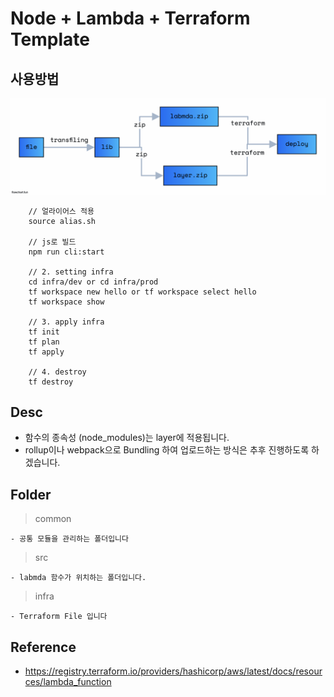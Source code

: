# Node + Lambda + Terraform Template

## 사용방법

![arhc](./public/arch.png)

```
    // 얼라이어스 적용
    source alias.sh

    // js로 빌드
    npm run cli:start

    // 2. setting infra
    cd infra/dev or cd infra/prod
    tf workspace new hello or tf workspace select hello
    tf workspace show

    // 3. apply infra
    tf init
    tf plan
    tf apply

    // 4. destroy
    tf destroy

```

## Desc

- 함수의 종속성 (node_modules)는 layer에 적용됩니다.
- rollup이나 webpack으로 Bundling 하여 업로드하는 방식은 추후 진행하도록 하겠습니다.

## Folder

> common

    - 공통 모듈을 관리하는 폴더입니다

> src

    - labmda 함수가 위치하는 폴더입니다.

> infra

    - Terraform File 입니다

## Reference

- https://registry.terraform.io/providers/hashicorp/aws/latest/docs/resources/lambda_function
